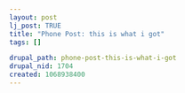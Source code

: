 ```yaml
--- 
layout: post
lj_post: TRUE
title: "Phone Post: this is what i got"
tags: []

drupal_path: phone-post-this-is-what-i-got
drupal_nid: 1704
created: 1068938400
---
```

<lj-phonepost user='predicate' phonepostid='3' />
